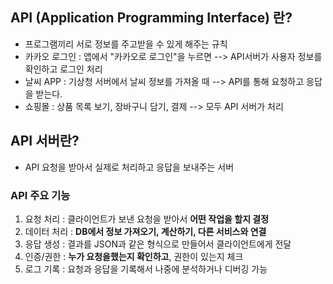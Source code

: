 ## API (Application Programming Interface) 란? 
- 프로그램끼리 서로 정보를 주고받을 수 있게 해주는 규칙
- 카카오 로그인 : 앱에서 "카카오로 로그인"을 누르면    --> API서버가 사용자 정보를 확인하고 로그인 처리
- 날씨 APP     : 기상청 서버에서 날씨 정보를 가져올 때 --> API를 통해 요청하고 응답을 받는다.
- 쇼핑몰       : 상품 목록 보기, 장바구니 담기, 결제   --> 모두 API 서버가 처리 

## API 서버란?
- API 요청을 받아서 실제로 처리하고 응답을 보내주는 서버

### API 주요 기능 
1. 요청 처리 : 클라이언트가 보낸 요청을 받아서 **어떤 작업을 할지 결정**
2. 데이터 처리 : **DB에서 정보 가져오기, 계산하기, 다른 서비스와 연결**
3. 응답 생성 : 결과를 JSON과 같은 형식으로 만들어서 클라이언트에게 전달
4. 인증/권한 : **누가 요청을했는지 확인하고**, 권한이 있는지 체크
5. 로그 기록 : 요청과 응답을 기록해서 나중에 분석하거나 디버깅 가능

